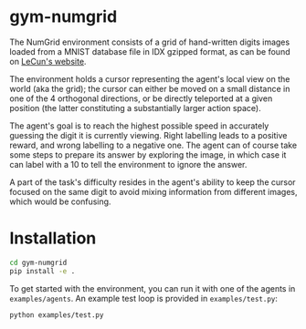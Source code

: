 # gym-numgrid

The NumGrid environment consists of a grid of hand-written digits images loaded from a MNIST database file in IDX gzipped format, as can be found on [LeCun's website](http://yann.lecun.com/exdb/mnist/).

The environment holds a cursor representing the agent's local view on the world (aka the grid); the cursor can either be moved on a small distance in one of the 4 orthogonal directions, or be directly teleported at a given position (the latter constituting a substantially larger action space).

The agent's goal is to reach the highest possible speed in accurately guessing the digit it is currently viewing. Right labelling leads to a positive reward, and wrong labelling to a negative one. The agent can of course take some steps to prepare its answer by exploring the image, in which case it can label with a 10 to tell the environment to ignore the answer.

A part of the task's difficulty resides in the agent's ability to keep the cursor focused on the same digit to avoid mixing information from different images, which would be confusing.

# Installation

```bash
cd gym-numgrid
pip install -e .
```

To get started with the environment, you can run it with one of the agents in `examples/agents`. An example test loop is provided in `examples/test.py`:
```bash
python examples/test.py
```
